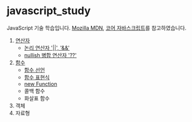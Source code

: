 # javascript_study
JavaScript 기술 학습입니다.
[Mozilla MDN](https://developer.mozilla.org/en-US/docs/Web/JavaScript), [코어 자바스크립트](https://ko.javascript.info/about)를 참고하였습니다.



1. [연산자](./연산자/operator.md)
	* [논리 연산자 '||', '&&'](./연산자/add_or.md)
	* [nullish 병합 연산자 '??'](./연산자/nullish.md)
2. [함수](./함수/function.md)
	* [함수 선언](./함수/declaration.md)
	* [함수 표현식](./함수/expression.md)
 	* [new Function](./함수/newFunction.md)
	* 콜백 함수
	* 화살표 함수
3. 객체
4. 자료형

